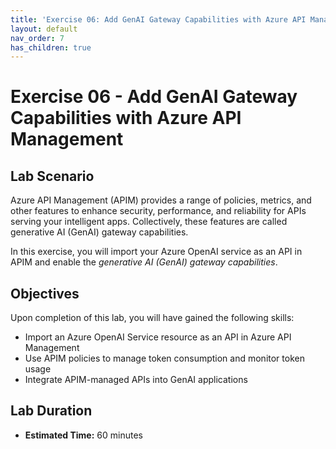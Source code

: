 ```yaml
---
title: 'Exercise 06: Add GenAI Gateway Capabilities with Azure API Management'
layout: default
nav_order: 7
has_children: true
---
```


# Exercise 06 - Add GenAI Gateway Capabilities with Azure API Management

## Lab Scenario

Azure API Management (APIM) provides a range of policies, metrics, and other features to enhance security, performance, and reliability for APIs serving your intelligent apps. Collectively, these features are called generative AI (GenAI) gateway capabilities.

In this exercise, you will import your Azure OpenAI service as an API in APIM and enable the *generative AI (GenAI) gateway capabilities*.

## Objectives

Upon completion of this lab, you will have gained the following skills:

- Import an Azure OpenAI Service resource as an API in Azure API Management
- Use APIM policies to manage token consumption and monitor token usage
- Integrate APIM-managed APIs into GenAI applications

## Lab Duration

- **Estimated Time:** 60 minutes
